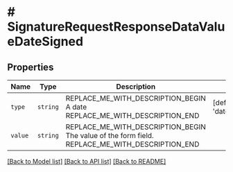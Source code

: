 # # SignatureRequestResponseDataValueDateSigned



## Properties

Name | Type | Description | Notes
------------ | ------------- | ------------- | -------------
| `type` | ```string``` | REPLACE_ME_WITH_DESCRIPTION_BEGIN A date REPLACE_ME_WITH_DESCRIPTION_END |  [default to 'date_signed'] |
| `value` | ```string``` | REPLACE_ME_WITH_DESCRIPTION_BEGIN The value of the form field. REPLACE_ME_WITH_DESCRIPTION_END |  |

[[Back to Model list]](../../README.md#models) [[Back to API list]](../../README.md#endpoints) [[Back to README]](../../README.md)
